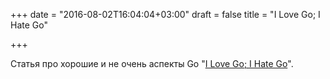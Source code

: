 +++
date = "2016-08-02T16:04:04+03:00"
draft = false
title = "I Love Go; I Hate Go"

+++

<p>Статья про хорошие и не очень аспекты Go &quot;<a href="http://dtrace.org/blogs/ahl/2016/08/02/i-love-go-i-hate-go/#.V6BksdShH54.twitter">I Love Go; I Hate Go</a>&quot;.</p>

